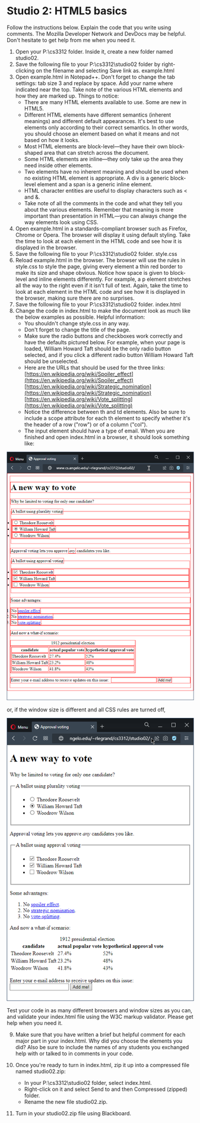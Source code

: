 # Studio 2: HTML5 basics
Follow the instructions below.  Explain the code that you write using comments.  The Mozilla Developer Network and DevDocs may be helpful.  Don't hesitate to get help from me when you need it.

1. Open your P:\cs3312 folder.  Inside it, create a new folder named studio02.
2. Save the following file to your P:\cs3312\studio02 folder by right-clicking on the filename and selecting Save link as. example.html
3. Open example.html in Notepad++.  Don't forget to change the tab settings: tab size 3 and replace by space.  Add your name where indicated near the top.  Take note of the various HTML elements and how they are marked up.  Things to notice:
   - There are many HTML elements available to use.  Some are new in HTML5.
   - Different HTML elements have different semantics (inherent meanings) and different default appearances.  It's best to use elements only according to their correct semantics.  In other words, you should choose an element based on what it means and not based on how it looks.
   - Most HTML elements are block-level—they have their own block-shaped area that can stretch across the document.
   - Some HTML elements are inline—they only take up the area they need inside other elements.
   - Two elements have no inherent meaning and should be used when no existing HTML element is appropriate.  A div is a generic block-level element and a span is a generic inline element.
   - HTML character entities are useful to display characters such as < and &.
   - Take note of all the comments in the code and what they tell you about the various elements.  Remember that meaning is more important than presentation in HTML—you can always change the way elements look using CSS.
4. Open example.html in a standards-compliant browser such as Firefox, Chrome or Opera.  The browser will display it using default styling.  Take the time to look at each element in the HTML code and see how it is displayed in the browser.
5. Save the following file to your P:\cs3312\studio02 folder. 
   style.css
6. Reload example.html in the browser.  The browser will use the rules in style.css to style the page, giving every element a thin red border to make its size and shape obvious.  Notice how space is given to block-level and inline elements differently.  For example, a p element stretches all the way to the right even if it isn't full of text.  Again, take the time to look at each element in the HTML code and see how it is displayed in the browser, making sure there are no surprises.
7. Save the following file to your P:\cs3312\studio02 folder.
        index.html
8. Change the code in index.html to make the document look as much like the below examples as possible.  Helpful information:
   - You shouldn't change style.css in any way.
   - Don't forget to change the title of the page.
   - Make sure the radio buttons and checkboxes work correctly and have the defaults pictured below.  For example, when your page is loaded, William Howard Taft should be the only radio button selected, and if you click a different radio button William Howard Taft should be unselected.
   - Here are the URLs that should be used for the three links:
    [https://en.wikipedia.org/wiki/Spoiler_effect](https://en.wikipedia.org/wiki/Spoiler_effect)
    [https://en.wikipedia.org/wiki/Strategic_nomination](https://en.wikipedia.org/wiki/Strategic_nomination)
    [https://en.wikipedia.org/wiki/Vote_splitting](https://en.wikipedia.org/wiki/Vote_splitting)
   - Notice the difference between th and td elements.  Also be sure to include a scope attribute for each th element to specify whether it's the header of a row ("row") or of a column ("col").
   - The input element should have a type of email.
When you are finished and open index.html in a browser, it should look something like:

![picture 1](../images/b9ae5fb4d31a41978dc28fc0c3f5effe1479f89c929e3f8069eb800d501e1cb7.png)  

or, if the window size is different and all CSS rules are turned off,

![picture 2](../images/63bc6b5dd16a9a0f365d4fb3f8bbac92e976e21d91bbe842c415c9327ba58449.png)  

Test your code in as many different browsers and window sizes as you can, and validate your index.html file using the W3C markup validator.  Please get help when you need it.

9. Make sure that you have written a brief but helpful comment for each major part in your index.html.  Why did you choose the elements you did?  Also be sure to include the names of any students you exchanged help with or talked to in comments in your code.
10. Once you're ready to turn in index.html, zip it up into a compressed file named studio02.zip:

    - In your P:\cs3312\studio02 folder, select index.html.
    - Right-click on it and select Send to and then Compressed (zipped) folder.
    - Rename the new file studio02.zip.

11. Turn in your studio02.zip file using Blackboard.